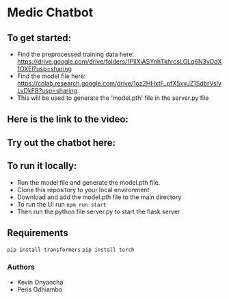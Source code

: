 # Medic Chatbot

## To get started:
- Find the preprocessed training data here: https://drive.google.com/drive/folders/1PllXiASYnhTkhrcsLGLq6N3vDdX1OXEl?usp=sharing
- Find the model file here: https://colab.research.google.com/drive/1oz2HHxtF_pfX5xvJZ1SdbrVsIvLvDkFB?usp=sharing. 
- This will be used to generate the 'model.pth' file in the server.py file

## Here is the link to the video: 

## Try out the chatbot here: 

## To run it locally:
- Run the model file and generate the model.pth file.
- Clone this repository to your local environment
- Download and add the model.pth file to the main directory
- To run the UI run `npm run start`
- Then run the python file server.py to start the flask server

## Requirements
`pip install transformers`
`pip install torch`

### Authors
- Kevin Onyancha
- Peris Odhiambo
